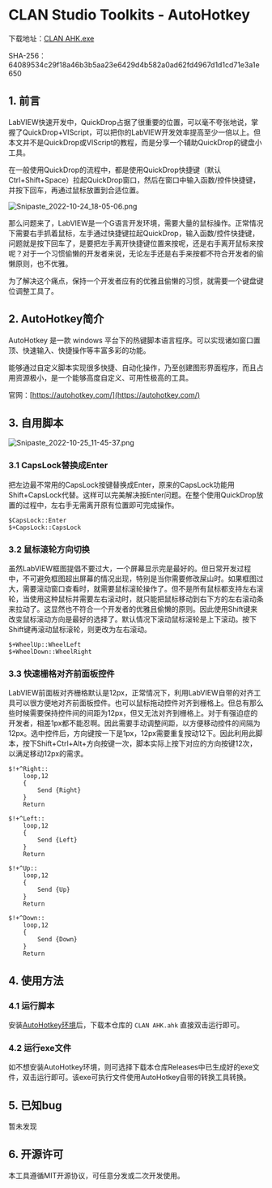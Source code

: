 # CLAN Studio Toolkits - AutoHotkey

下载地址：[CLAN AHK.exe](https://github.com/clan4456/CSTK_AutoHotkey/releases/download/v1.0.0.1/CLAN%20AHK.exe)

SHA-256：64089534c29f18a46b3b5aa23e6429d4b582a0ad62fd4967d1d1cd71e3a1e650

## 1. 前言

LabVIEW快速开发中，QuickDrop占据了很重要的位置，可以毫不夸张地说，掌握了QuickDrop+VIScript，可以把你的LabVIEW开发效率提高至少一倍以上。但本文并不是QuickDrop或VIScript的教程，而是分享一个辅助QuickDrop的键盘小工具。

在一般使用QuickDrop的流程中，都是使用QuickDrop快捷键（默认Ctrl+Shift+Space）拉起QuickDrop窗口，然后在窗口中输入函数/控件快捷键，并按下回车，再通过鼠标放置到合适位置。

![Snipaste_2022-10-24_18-05-06.png](http://pic2.clan4456.com/clan-picgo-core/images/2022/10/24/Snipaste_2022-10-24_18-05-06-479182ce3c4056fa4d47d259fcfc0621.png!small)

那么问题来了，LabVIEW是一个G语言开发环境，需要大量的鼠标操作。正常情况下需要右手抓着鼠标，左手通过快捷键拉起QuickDrop，输入函数/控件快捷键，问题就是按下回车了，是要把左手离开快捷键位置来按呢，还是右手离开鼠标来按呢？对于一个习惯偷懒的开发者来说，无论左手还是右手来按都不符合开发者的偷懒原则，也不优雅。

为了解决这个痛点，保持一个开发者应有的优雅且偷懒的习惯，就需要一个键盘键位调整工具了。

## 2. AutoHotkey简介

AutoHotkey 是一款 windows 平台下的热键脚本语言程序。可以实现诸如窗口置顶、快速输入、快捷操作等丰富多彩的功能。

能够通过自定义脚本实现很多快捷、自动化操作，乃至创建图形界面程序，而且占用资源极小，是一个能够高度自定义、可用性极高的工具。

官网：[https://autohotkey.com/](https://autohotkey.com/)

## 3. 自用脚本

![Snipaste_2022-10-25_11-45-37.png](http://pic2.clan4456.com/clan-picgo-core/images/2022/10/25/Snipaste_2022-10-25_11-45-37-3166db0bdaf61948d6214ec2c416fd5a.png!small)

### 3.1 CapsLock替换成Enter

把左边最不常用的CapsLock按键替换成Enter，原来的CapsLock功能用Shift+CapsLock代替。这样可以完美解决按Enter问题。在整个使用QuickDrop放置的过程中，左右手无需离开原有位置即可完成操作。

```autohotkey
$CapsLock::Enter
$+CapsLock::CapsLock
```

### 3.2 鼠标滚轮方向切换

虽然LabVIEW框图提倡不要过大，一个屏幕显示完是最好的。但日常开发过程中，不可避免框图超出屏幕的情况出现，特别是当你需要修改屎山时。如果框图过大，需要滚动窗口查看时，就需要鼠标滚轮操作了。但不是所有鼠标都支持左右滚轮，当使用这种鼠标并需要左右滚动时，就只能把鼠标移动到右下方的左右滚动条来拉动了。这显然也不符合一个开发者的优雅且偷懒的原则。因此使用Shift键来改变鼠标滚动方向是最好的选择了。默认情况下滚动鼠标滚轮是上下滚动。按下Shift键再滚动鼠标滚轮，则更改为左右滚动。

```autohotkey
$+WheelUp::WheelLeft
$+WheelDown::WheelRight
```

### 3.3 快速栅格对齐前面板控件

LabVIEW前面板对齐栅格默认是12px，正常情况下，利用LabVIEW自带的对齐工具可以很方便地对齐前面板控件。也可以鼠标拖动控件对齐到栅格上。但总有那么些时候需要保持控件间的间距为12px，但又无法对齐到栅格上。对于有强迫症的开发者，相差1px都不能忍啊。因此需要手动调整间距，以方便移动控件的间隔为12px。选中控件后，方向键按一下是1px，12px需要重复按动12下。因此利用此脚本，按下Shift+Ctrl+Alt+方向按键一次，脚本实际上按下对应的方向按键12次，以满足移动12px的需求。

```autohotkey
$!+^Right::
    loop,12
    {
        Send {Right}
    }
    Return

$!+^Left::
    loop,12
    {
        Send {Left}
    }
    Return

$!+^Up::
    loop,12
    {
        Send {Up}
    }
    Return

$!+^Down::
    loop,12
    {
        Send {Down}
    }
    Return
```

## 4. 使用方法

### 4.1 运行脚本

安装[AutoHotkey环境](https://www.autohotkey.com/download/ahk-install.exe)后，下载本仓库的 `CLAN AHK.ahk` 直接双击运行即可。

### 4.2 运行exe文件

如不想安装AutoHotkey环境，则可选择下载本仓库Releases中已生成好的exe文件，双击运行即可。该exe可执行文件使用AutoHotkey自带的转换工具转换。

## 5. 已知bug

暂未发现

## 6. 开源许可

本工具遵循MIT开源协议，可任意分发或二次开发使用。
